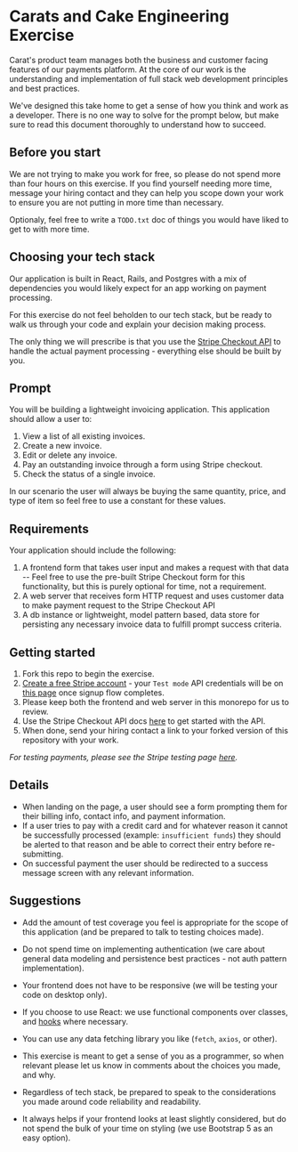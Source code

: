 # Carats and Cake Engineering Exercise

Carat's product team manages both the business and customer facing features of our payments platform. At the core of our work is the understanding and implementation of full stack web development principles and best practices.

We've designed this take home to get a sense of how you think and work as a developer. There is no one way to solve for the prompt below, but make sure to read this document thoroughly to understand how to succeed.

## Before you start

We are not trying to make you work for free, so please do not spend more than four hours on this exercise. If you find yourself needing more time, message your hiring contact and they can help you scope down your work to ensure you are not putting in more time than necessary.

Optionaly, feel free to write a `TODO.txt` doc of things you would have liked to get to with more time.

## Choosing your tech stack

Our application is built in React, Rails, and Postgres with a mix of dependencies you would likely expect for an app working on payment processing. 

For this exercise do not feel beholden to our tech stack, but be ready to walk us through your code and explain your decision making process. 

The only thing we will prescribe is that you use the [Stripe Checkout API](https://stripe.com/docs/payments/checkout) to handle the actual payment processing - everything else should be built by you.

## Prompt

You will be building a lightweight invoicing application. This application should allow a user to:
1. View a list of all existing invoices.
2. Create a new invoice.
3. Edit or delete any invoice. 
4. Pay an outstanding invoice through a form using Stripe checkout.
5. Check the status of a single invoice. 

In our scenario the user will always be buying the same quantity, price, and type of item so feel free to use a constant for these values.

## Requirements

Your application should include the following: 
1. A frontend form that takes user input and makes a request with that data
  -- Feel free to use the pre-built Stripe Checkout form for this functionality, but this is purely optional for time, not a requirement.
2. A web server that receives form HTTP request and uses customer data to make payment request to the Stripe Checkout API
3. A db instance or lightweight, model pattern based, data store for persisting any necessary invoice data to fulfill prompt success criteria.


## Getting started
1. Fork this repo to begin the exercise.
2. [Create a free Stripe account](https://dashboard.stripe.com/register) - your `Test mode` API credentials will be on [this page](https://dashboard.stripe.com/test/dashboard) once signup flow completes.
3. Please keep both the frontend and web server in this monorepo for us to review.
4. Use the Stripe Checkout API docs [here](https://stripe.com/docs/payments/checkout) to get started with the API.
5. When done, send your hiring contact a link to your forked version of this repository with your work.

*For testing payments, please see the Stripe testing page [here](https://stripe.com/docs/testing).*

## Details
- When landing on the page, a user should see a form prompting them for their billing info, contact info, and payment information. 
- If a user tries to pay with a credit card and for whatever reason it cannot be successfully processed (example: `insufficient funds`) they should be alerted to that reason and be able to correct their entry before re-submitting.
- On successful payment the user should be redirected to a success message screen with any relevant information. 

## Suggestions

- Add the amount of test coverage you feel is appropriate for the scope of this application (and be prepared to talk to testing choices made). 

- Do not spend time on implementing authentication (we care about general data modeling and persistence best practices - not auth pattern implementation). 

- Your frontend does not have to be responsive (we will be testing your code on desktop only).

- If you choose to use React: we use functional components over classes, and [hooks](https://reactjs.org/docs/hooks-intro.html) where necessary.

- You can use any data fetching library you like (`fetch`, `axios`, or other). 

- This exercise is meant to get a sense of you as a programmer, so when relevant please let us know in comments about the choices you made, and why.

- Regardless of tech stack, be prepared to speak to the considerations you made around code reliability and readability. 

- It always helps if your frontend looks at least slightly considered, but do not spend the bulk of your time on styling (we use Bootstrap 5 as an easy option).

